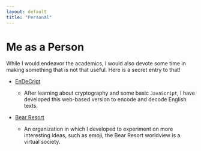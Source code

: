 ```yaml
---
layout: default
title: "Personal"
---
```


# Me as a Person

While I would endeavor the academics, I would also devote some time in making something that is not that useful. Here is a secret entry to that!

- [EnDeCript](/EnDeCript/EnDeCript.html)
    - After learning about cryptography and some basic `JavaScript`, I have developed this web-based version to encode and decode English texts.

- [Bear Resort](https://bear-resort.github.io)
    - An organization in which I developed to experiment on more interesting ideas, such as emoji, the Bear Resort worldview is a virtual society.